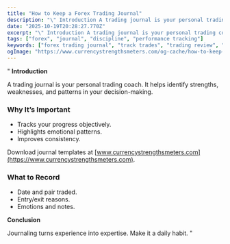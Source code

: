 ```yaml
---
title: "How to Keep a Forex Trading Journal"
description: "\" Introduction A trading journal is your personal trading coach..."
date: "2025-10-19T20:28:27.770Z"
excerpt: "\" Introduction A trading journal is your personal trading coach. It helps identify strengths, weaknesses, and patterns in your decision-making. Why It’s Important - Tracks your progress objectively. - Highlights emotional patterns. - Improves consistency. Download journal templates at [www.currencystrengthsmeters.com](https://www.currencystrengthsmeters.com). What to Record - Date and pair traded. - Entry/exit..."
tags: ["forex", "journal", "discipline", "performance tracking"]
keywords: ["forex trading journal", "track trades", "trading review", "performance metrics", "trading discipline"]
ogImage: "https://www.currencystrengthsmeters.com/og-cache/how-to-keep-a-forex-trading-journal.jpg"
---
```

"
**Introduction**

A trading journal is your personal trading coach. It helps identify strengths, weaknesses, and patterns in your decision-making.

### Why It’s Important

- Tracks your progress objectively.  
- Highlights emotional patterns.  
- Improves consistency.  

Download journal templates at [www.currencystrengthsmeters.com](https://www.currencystrengthsmeters.com).

### What to Record

- Date and pair traded.  
- Entry/exit reasons.  
- Emotions and notes.  

**Conclusion**

Journaling turns experience into expertise. Make it a daily habit.
"
